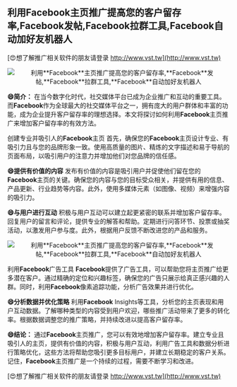 ## **利用**Facebook**主页推广提高您的客户留存率,**Facebook**发帖,**Facebook**拉群工具,**Facebook**自动加好友机器人**

[😍想了解推广相关软件的朋友请登录 http://www.vst.tw](http://www.vst.tw)

 <center><img src="https://vst.tw/MP4/tuiguang/png/1.png" alt="利用**Facebook**主页推广提高您的客户留存率,**Facebook**发帖,**Facebook**拉群工具,**Facebook**自动加好友机器人"></center>

**😄简介：**
在当今数字化时代，社交媒体平台已成为企业推广和互动的重要工具。而**Facebook**作为全球最大的社交媒体平台之一，拥有庞大的用户群体和丰富的功能，成为企业提升客户留存率的理想选择。本文将探讨如何利用**Facebook**主页推广来增加客户留存率的有效方法。

创建专业并吸引人的**Facebook**主页
首先，确保您的**Facebook**主页设计专业、有吸引力且与您的品牌形象一致。使用高质量的图片、精炼的文字描述和易于导航的页面布局，以吸引用户的注意力并增加他们对您品牌的信任感。

**😄提供有价值的内容**
发布有价值的内容是吸引用户并促使他们留在您的**Facebook**主页的关键。确保您的内容与您的目标受众相关，并提供有用的信息、产品更新、行业趋势等内容。此外，使用多媒体元素（如图像、视频）来增强内容的吸引力。

**😄与用户进行互动**
积极与用户互动可以建立起更紧密的联系并增加客户留存率。回复用户的留言和评论，提供专业的解答和帮助。定期进行问答环节、投票或抽奖活动，以激发用户参与度。此外，根据用户反馈不断改进您的产品和服务。

 <center><img src="https://vst.tw/MP4/tuiguang/png/8.png" alt="利用**Facebook**主页推广提高您的客户留存率,**Facebook**发帖,**Facebook**拉群工具,**Facebook**自动加好友机器人"></center>

利用**Facebook**广告工具
**Facebook**提供了广告工具，可以帮助您将主页推广给更多潜在客户。通过精确的定位和兴趣标签，确保您的广告只展示给真正感兴趣的人群。同时，利用**Facebook**像素追踪功能，分析广告效果并进行优化。

**😄分析数据并优化策略**
利用**Facebook** Insights等工具，分析您的主页表现和用户互动数据。了解哪种类型的内容受到用户欢迎，哪些推广活动带来了更多的转化率。根据数据调整您的推广策略，并持续改进以提高客户留存率。

**😄结论：**
通过**Facebook**主页推广，您可以有效地增加客户留存率。建立专业且吸引人的主页，提供有价值的内容，积极与用户互动，利用广告工具和数据分析进行策略优化，这些方法将帮助您吸引更多目标用户，并建立长期稳定的客户关系。记住，**Facebook**主页推广是一个持续的过程，需要不断学习和改进。

[😍想了解推广相关软件的朋友请登录 http://www.vst.tw](http://www.vst.tw)



